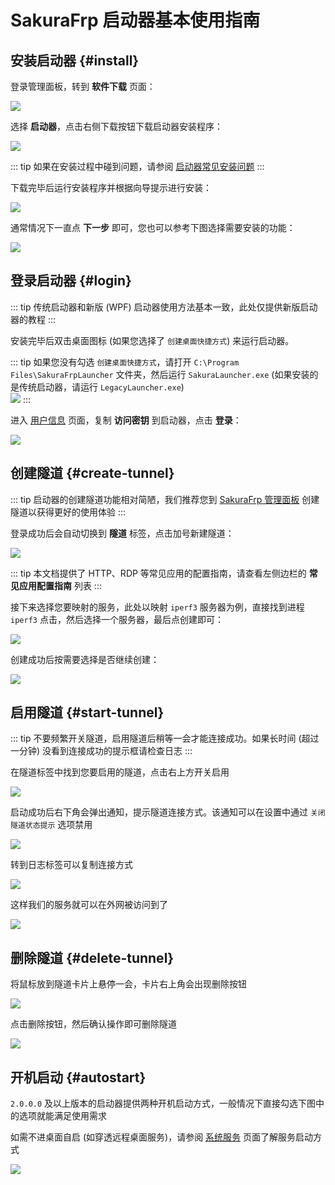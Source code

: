 # SakuraFrp 启动器基本使用指南

## 安装启动器 {#install}

登录管理面板，转到 **软件下载** 页面：

![](../_images/download.png)

选择 **启动器**，点击右侧下载按钮下载启动器安装程序：

![](./_images/usage-0.png)

::: tip
如果在安装过程中碰到问题，请参阅 [启动器常见安装问题](/faq/launcher.md#install)
:::

下载完毕后运行安装程序并根据向导提示进行安装：

![](./_images/usage-1.png)

通常情况下一直点 **下一步** 即可，您也可以参考下图选择需要安装的功能：

![](./_images/usage-1.5.png)

## 登录启动器 {#login}

::: tip
传统启动器和新版 (WPF) 启动器使用方法基本一致，此处仅提供新版启动器的教程
:::

安装完毕后双击桌面图标 (如果您选择了 `创建桌面快捷方式`) 来运行启动器。

::: tip
如果您没有勾选 `创建桌面快捷方式`，请打开 `C:\Program Files\SakuraFrpLauncher` 文件夹，然后运行 `SakuraLauncher.exe`  (如果安装的是传统启动器，请运行 `LegacyLauncher.exe`)  
![](./_images/usage-2.png)
:::

进入 [用户信息](https://www.natfrp.com/user/profile) 页面，复制 **访问密钥** 到启动器，点击 **登录**：

![](./_images/usage-3.png)

## 创建隧道 {#create-tunnel}

::: tip
启动器的创建隧道功能相对简陋，我们推荐您到 [SakuraFrp 管理面板](https://www.natfrp.com/user/) 创建隧道以获得更好的使用体验
:::

登录成功后会自动切换到 **隧道** 标签，点击加号新建隧道：

![](./_images/usage-4.png)

::: tip
本文档提供了 HTTP、RDP 等常见应用的配置指南，请查看左侧边栏的 **常见应用配置指南** 列表
:::

接下来选择您要映射的服务，此处以映射 `iperf3` 服务器为例，直接找到进程 `iperf3` 点击，然后选择一个服务器，最后点创建即可：

![](./_images/usage-5.png)

创建成功后按需要选择是否继续创建：

![](./_images/usage-6.png)

## 启用隧道 {#start-tunnel}

::: tip
不要频繁开关隧道，启用隧道后稍等一会才能连接成功。如果长时间 (超过一分钟) 没看到连接成功的提示框请检查日志
:::

在隧道标签中找到您要启用的隧道，点击右上方开关启用

![](./_images/usage-7.png)

启动成功后右下角会弹出通知，提示隧道连接方式。该通知可以在设置中通过 `关闭隧道状态提示` 选项禁用

![](./_images/usage-8.png)

转到日志标签可以复制连接方式

![](./_images/usage-9.png)

这样我们的服务就可以在外网被访问到了

![](./_images/usage-10.png)

## 删除隧道 {#delete-tunnel}

将鼠标放到隧道卡片上悬停一会，卡片右上角会出现删除按钮

![](./_images/usage-11.png)

点击删除按钮，然后确认操作即可删除隧道

![](./_images/usage-12.png)

## 开机启动 {#autostart}

`2.0.0.0` 及以上版本的启动器提供两种开机启动方式，一般情况下直接勾选下图中的选项就能满足使用需求

如需不进桌面自启 (如穿透远程桌面服务)，请参阅 [系统服务](/launcher/service.md) 页面了解服务启动方式

![](./_images/usage-13.png)
